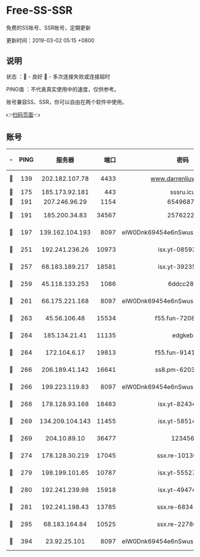 # Free-SS-SSR

免费的SS账号、SSR账号，定期更新

更新时间：2019-03-02 05:15 +0800

## 说明

状态     ：🙂 - 良好 🙁 - 多次连接失败或连接超时

PING值   ：不代表真实使用中的速度，仅供参考。

账号兼容SS、SSR，你可以自由在两个软件中使用。

👉[扫码页面](https://liesauer.github.io/free-ss-ssr.github.io/)👈

## 账号

|-|PING|服务器|端口|密码|加密方式|区域|
|:----:|:----:|:-----:|-----:|:----:|:----:|:----:|
|🙂|139|202.182.107.78|4433|www.darrenliuwei.com|aes-256-cfb|JP|
|🙂|175|185.173.92.181|443|sssru.icu|rc4-md5|RU|
|🙂|191|207.246.96.29|1154|65496879|chacha20|US|
|🙂|191|185.200.34.83|34567|25762225|aes-256-cfb|US|
|🙂|197|139.162.104.193|8097|eIW0Dnk69454e6nSwuspv9DmS201tQ0D|aes-256-cfb|JP|
|🙂|251|192.241.236.26|10973|isx.yt-08593579|aes-256-cfb|US|
|🙂|257|68.183.189.217|18581|isx.yt-39235450|aes-256-cfb|SG|
|🙂|259|45.118.133.253|1086|6ddcc286|aes-256-cfb|SG|
|🙂|261|66.175.221.168|8097|eIW0Dnk69454e6nSwuspv9DmS201tQ0D|aes-256-cfb|US|
|🙂|263|45.56.106.48|15534|f55.fun-72089775|aes-256-cfb|US|
|🙂|264|185.134.21.41|11135|edgkeb|aes-256-cfb|GB|
|🙂|264|172.104.6.17|19813|f55.fun-91414761|aes-256-cfb|US|
|🙂|266|206.189.41.142|16641|ss8.pm-62032966|aes-256-cfb|SG|
|🙂|266|199.223.119.83|8097|eIW0Dnk69454e6nSwuspv9DmS201tQ0D|aes-256-cfb|US|
|🙂|268|178.128.93.168|18483|isx.yt-82434305|aes-256-cfb|SG|
|🙂|269|134.209.104.143|11455|isx.yt-58514874|aes-256-cfb|SG|
|🙂|269|204.10.89.10|36477|123456|aes-256-cfb|US|
|🙂|274|178.128.30.219|17045|ssx.re-10130614|aes-256-cfb|SG|
|🙂|279|198.199.101.65|10787|isx.yt-55527234|aes-256-cfb|US|
|🙂|280|192.241.239.98|15918|isx.yt-49474525|aes-256-cfb|US|
|🙂|281|192.241.198.43|13785|ssx.re-68345510|aes-256-cfb|US|
|🙂|295|68.183.164.84|10525|ssx.re-22780644|aes-256-cfb|US|
|🙂|394|23.92.25.101|8097|eIW0Dnk69454e6nSwuspv9DmS201tQ0D|aes-256-cfb|US|
